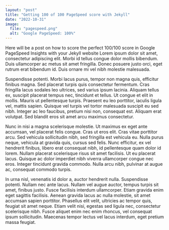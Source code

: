 ```yaml
---
layout: "post"
title: "Getting 100 of 100 PageSpeed score with Jekyll"
date: "2022-10-31"
image:
  file: "pagespeed.png"
  alt: "Google PageSpeed: 100%"
---
```


Here will be a post on how to score the perfect 100/100 score in Google
PageSpeed Insights with your Jekyll website Lorem ipsum dolor sit amet, consectetur adipiscing elit. Morbi id tellus congue dolor mollis bibendum. Duis ullamcorper ac metus sit amet fringilla. Donec posuere justo orci, eget rutrum erat bibendum id. Duis ornare mi vel nibh molestie malesuada.

Suspendisse potenti. Morbi lacus purus, tempor non magna quis, efficitur finibus magna. Sed placerat turpis quis consectetur fermentum. Cras fringilla lacus sodales leo ultrices, sed varius ipsum lacinia. Aliquam tellus ex, suscipit placerat tempus nec, tincidunt et tellus. Ut congue et elit in mollis. Mauris ut pellentesque turpis. Praesent eu leo porttitor, iaculis ligula vel, mattis sapien. Quisque vel turpis vel tortor malesuada suscipit eu sed nibh. Integer ac leo faucibus, pretium nisi non, consequat est. Aliquam erat volutpat. Sed blandit eros sit amet arcu maximus consectetur.

Nunc in nisi a magna scelerisque molestie. Ut maximus ex eget ante accumsan, vel placerat felis congue. Cras ut eros elit. Cras vitae porttitor arcu. Sed vehicula sollicitudin nibh, sed fringilla est vehicula eu. Nulla purus neque, vehicula at gravida quis, cursus sed felis. Nunc efficitur, ex vel hendrerit finibus, libero erat consequat nibh, id pellentesque quam dolor id lorem. Nullam placerat scelerisque risus sit amet facilisis. Ut eu placerat lacus. Quisque ac dolor imperdiet nibh viverra ullamcorper congue nec eros. Integer tincidunt gravida commodo. Nulla arcu nibh, pulvinar at augue ac, consequat commodo turpis.

In urna nisl, venenatis id dolor a, auctor hendrerit nulla. Suspendisse potenti. Nullam nec ante lacus. Nullam vel augue auctor, tempus turpis sit amet, finibus justo. Fusce facilisis interdum ullamcorper. Etiam gravida enim eget sagittis facilisis. Aenean gravida lacus ac nulla molestie, sit amet accumsan sapien porttitor. Phasellus elit velit, ultricies ac tempor quis, feugiat sit amet neque. Etiam velit nisi, egestas sed ligula nec, consectetur scelerisque nibh. Fusce aliquet enim nec enim rhoncus, vel consequat ipsum sollicitudin. Maecenas tempor lectus vel lacus interdum, eget pretium massa feugiat.
